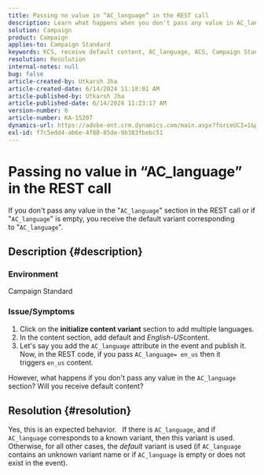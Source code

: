 ```yaml
---
title: Passing no value in “AC_language” in the REST call
description: Learn what happens when you don't pass any value in AC_language in the REST call. The default variant is used.
solution: Campaign
product: Campaign
applies-to: Campaign Standard
keywords: KCS, receive default content, AC_language, ACS, Campaign Standard
resolution: Resolution
internal-notes: null
bug: false
article-created-by: Utkarsh Jha
article-created-date: 6/14/2024 11:18:01 AM
article-published-by: Utkarsh Jha
article-published-date: 6/14/2024 11:23:17 AM
version-number: 6
article-number: KA-15207
dynamics-url: https://adobe-ent.crm.dynamics.com/main.aspx?forceUCI=1&pagetype=entityrecord&etn=knowledgearticle&id=074d1dc1-3f2a-ef11-840a-000d3a5a67ba
exl-id: f7c5edd4-ab6e-4f80-85de-9b383fbebc51
---
```

# Passing no value in “AC_language” in the REST call


If you don't pass any value in the "`AC_language`" section in the REST call or if "`AC_language`" is empty, you receive the default variant corresponding to "`AC_language`".

## Description {#description}


### <b>Environment</b>

Campaign Standard

### <b>Issue/Symptoms</b>

1. Click on the <b>initialize content variant</b> section to add multiple languages.
2. In the content section, add default and *English-US*content.
3. Let's say you add the `AC_language` attribute in the event and publish it. Now, in the REST code, if you pass `AC_language= en_us` then it triggers `en_us` content.


However, what happens if you don't pass any value in the `AC_language` section? Will you receive default content?


## Resolution {#resolution}


Yes, this is an expected behavior.
 
If there is `AC_language`, and if `AC_language` corresponds to a known variant, then this variant is used.
 
Otherwise, for all other cases, the *default* variant is used (if `AC_language` contains an unknown variant name or if `AC_language` is empty or does not exist in the event).
